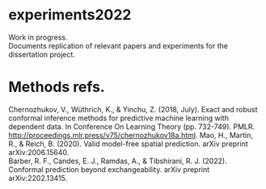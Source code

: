 # experiments2022
Work in progress.  
Documents replication of relevant papers and experiments for the dissertation project.  


# Methods refs. 
Chernozhukov, V., Wüthrich, K., & Yinchu, Z. (2018, July). Exact and robust conformal inference methods for predictive machine learning with dependent data. In Conference On Learning Theory (pp. 732-749). PMLR. http://proceedings.mlr.press/v75/chernozhukov18a.html. 
Mao, H., Martin, R., & Reich, B. (2020). Valid model-free spatial prediction. arXiv preprint arXiv:2006.15640.  
Barber, R. F., Candes, E. J., Ramdas, A., & Tibshirani, R. J. (2022). Conformal prediction beyond exchangeability. arXiv preprint arXiv:2202.13415.  
